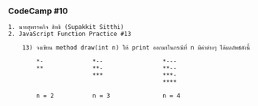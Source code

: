 ### CodeCamp #10
    1. นายสุพรรคกิจ สิทธิ (Supakkit Sitthi)
    2. JavaScript Function Practice #13

        13) จงเขียน method draw(int n) ให้ print ออกมาในกรณีที่ n มีค่าต่างๆ ได้ผลลัพธ์ดังนี้

            *-              *--                 *---
            **              **-                 **--
                            ***                 ***-
                                                ****
            
            n = 2           n = 3               n = 4